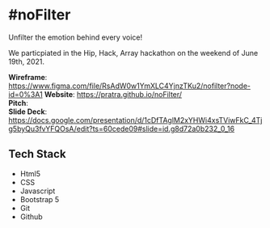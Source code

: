 # #noFilter
Unfilter the emotion behind every voice!

We particpiated in the Hip, Hack, Array hackathon on the weekend of June 19th, 2021.

**Wireframe**: https://www.figma.com/file/RsAdW0w1YmXLC4YjnzTKu2/nofilter?node-id=0%3A1
**Website**: https://pratra.github.io/noFilter/  
**Pitch**:  
**Slide Deck**: https://docs.google.com/presentation/d/1cDfTAglM2xYHWi4xsTViwFkC_4Tjg5byQu3fvYFQOsA/edit?ts=60cede09#slide=id.g8d72a0b232_0_16

## Tech Stack 
- Html5
- CSS
- Javascript
- Bootstrap 5
- Git
- Github

